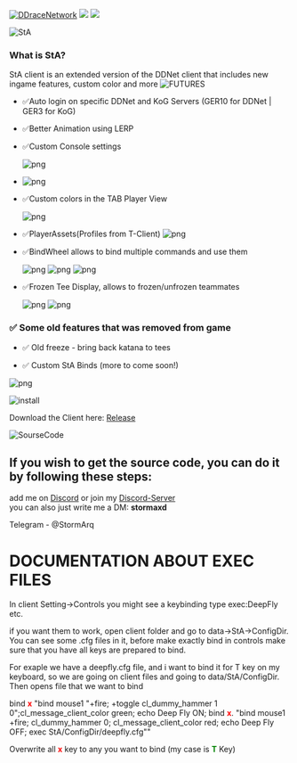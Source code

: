 [![DDraceNetwork](https://cdn.discordapp.com/attachments/1056897504211370004/1176966640504676486/gui_logo.png?ex=6570ca9a&is=655e559a&hm=0d179414b9c0859fe17bd1d34279119cb1145fc47f490c2f333c1b49b344cf76&)](https://ddnet.org) [![](https://github.com/ddnet/ddnet/workflows/Build/badge.svg)](https://github.com/ddnet/ddnet/actions?query=workflow%3ABuild+event%3Apush+branch%3Amaster) [![](https://codecov.io/gh/ddnet/ddnet/branch/master/graph/badge.svg)](https://codecov.io/gh/ddnet/ddnet/branch/master)

![StA](https://cdn.discordapp.com/attachments/1141459005395435692/1182843102864613446/gui_logo.png?ex=65862b7b&is=6573b67b&hm=dc7a2bd1b5b33cc503dbcbfff79c30fd5e36416eef959131be912637e712b0f2&)

### What is StA?

StA client is an extended version of the DDNet client that includes new ingame features, custom color and more
![FUTURES](https://cdn.discordapp.com/attachments/1056897504211370004/1182862820619059280/FEATURES.png?ex=65863dd8&is=6573c8d8&hm=c4c6dcb8fdde981a0c0f8d1cb7f04b47f64535a167f1f885371321bfe4712020&)

- ✅Auto login on specific DDNet and KoG Servers (GER10 for DDNet | GER3 for KoG)
- ✅Better Animation using LERP
- ✅Custom Console settings

  ![png](https://i.imgur.com/wGpbSo6.png)
- ![png](https://i.imgur.com/B0tQqm8.png)

- ✅Custom colors in the TAB Player View

  ![png](https://i.imgur.com/ccn2vA8.png)
- ✅PlayerAssets(Profiles from T-Client)
  ![png](https://i.imgur.com/agtBLGU.jpeg)
- ✅BindWheel allows to bind multiple commands and use them

  ![png](https://i.imgur.com/VZ0htwS.png)
  ![png](https://i.imgur.com/yUMwSMe.png)
  ![png](https://i.imgur.com/WP5ksYI.png)

- ✅Frozen Tee Display, allows to frozen/unfrozen teammates

  ![png](https://i.imgur.com/Ml3TyBZ.png)
  ![png](https://i.imgur.com/FoVW4Ho.png)

### ✅ Some old features that was removed from game

- ✅ Old freeze - bring back katana to tees 


- ✅ Custom StA Binds (more to come soon!)

 ![png](https://i.imgur.com/yxNsmd7.png)

![install](https://cdn.discordapp.com/attachments/1056897504211370004/1182862820161892403/INSTALL.png?ex=65863dd8&is=6573c8d8&hm=584ca3907f28a8c792267748108e4c8fcd78c530b4c3a9aa80b993c37c30aa73&)

Download the Client here: [Release](https://github.com/StormAxs/StA-Extended-DDNet-Client/releases)

![SourseCode](https://cdn.discordapp.com/attachments/1056897504211370004/1182861395306479766/SC.png?ex=65863c85&is=6573c785&hm=de8d52675f98e4be84eb1784734f8f950bbecea0acc63649b585a2be1c7c0b16&)
## If you wish to get the source code, you can do it by following these steps:
add me on [Discord](https://discordapp.com/users/479926515908214795) or join my [Discord-Server](https://discord.gg/MratBSWsMP) <br />
you can also just write me a DM: **stormaxd**

Telegram - @StormArq

# DOCUMENTATION ABOUT EXEC FILES
In client Setting->Controls you might see a keybinding type exec:DeepFly etc.

if you want them to work, open client folder and go to data->StA->ConfigDir. You can see some .cfg files in it, before make exactly bind in controls make sure that you have all keys are prepared  to bind.

For exaple we have a deepfly.cfg file, and i want to bind it for T key on my keyboard, so we are going on client files and going to data/StA/ConfigDir. Then opens file that we want to bind

bind <span style="color:red">**x**</span> "bind mouse1 \"+fire; +toggle cl_dummy_hammer 1 0\";cl_message_client_color green; echo Deep Fly ON; bind <span style="color:red">**x**</span>. \"bind mouse1 +fire; cl_dummy_hammer 0; cl_message_client_color red; echo Deep Fly OFF; exec StA/ConfigDir/deepfly.cfg\""

Overwrite all <span style="color:red">**x**</span> key to any you want to bind (my case is <span style="color:green">**T**</span> Key)























